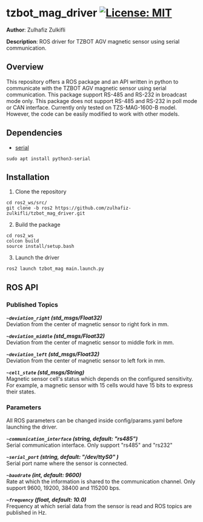 # tzbot_mag_driver  [![License: MIT](https://img.shields.io/github/license/zulhafiz-zulkifli/tzbot_mag_driver?style=flat-square)](https://github.com/zulhafiz-zulkifli/tzbot_mag_driver/blob/ros2/LICENSE)


**Author**: Zulhafiz Zulkifli

**Description**: ROS driver for TZBOT AGV magnetic sensor using serial communication.

## Overview

This repository offers a ROS package and an API written in python to communicate with the TZBOT AGV magnetic sensor using serial communication. This package support RS-485 and RS-232 in broadcast mode only. This package does not support RS-485 and RS-232 in poll mode or CAN interface. Currently only tested on TZS-MAG-1600-B model. However, the code can be easily modified to work with other models.

## Dependencies
- [serial](https://github.com/pyserial/pyserial)
```shell
sudo apt install python3-serial
```

## Installation

1.  Clone the repository
```shell
cd ros2_ws/src/
git clone -b ros2 https://github.com/zulhafiz-zulkifli/tzbot_mag_driver.git
```

2. Build the package
```shell
cd ros2_ws
colcon build
source install/setup.bash
```

3. Launch the driver
```shell
ros2 launch tzbot_mag main.launch.py
```


## ROS API

### Published Topics

***`~deviation_right` (std_msgs/Float32)***   
Deviation from the center of magnetic sensor to right fork in mm.

***`~deviation_middle` (std_msgs/Float32)***   
Deviation from the center of magnetic sensor to middle fork in mm.

***`~deviation_left` (std_msgs/Float32)***   
Deviation from the center of magnetic sensor to left fork in mm.

***`~cell_state` (std_msgs/String)***   
Magnetic sensor cell's status which depends on the configured sensitivity. For example, a magnetic sensor with 15 cells would have 15 bits to express their states.


### Parameters 
All ROS parameters can be changed inside config/params.yaml before launching the driver.

***`~communication_interface` (string, default: "rs485")***   
Serial communication interface. Only support "rs485" and "rs232"

***`~serial_port` (string, default: "/dev/ttyS0" )***   
Serial port name where the sensor is connected.

***`~baudrate` (int, default: 9600)***   
 Rate at which the information is shared to the communication channel. Only support 9600, 19200, 38400 and 115200 bps.

***`~frequency` (float, default: 10.0)***    
Frequency at which serial data from the sensor is read and ROS topics are published in Hz.